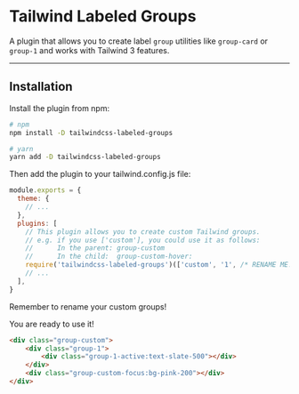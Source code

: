 # Tailwind Labeled Groups

A plugin that allows you to create label `group` utilities like `group-card` or `group-1` and works with Tailwind 3 features.

---


## Installation

Install the plugin from npm:

```bash
# npm
npm install -D tailwindcss-labeled-groups
```

```bash
# yarn
yarn add -D tailwindcss-labeled-groups
```

Then add the plugin to your tailwind.config.js file:

```js
module.exports = {
  theme: {
    // ...
  },
  plugins: [
    // This plugin allows you to create custom Tailwind groups.
    // e.g. if you use ['custom'], you could use it as follows:
    //      In the parent: group-custom
    //      In the child:  group-custom-hover:
    require('tailwindcss-labeled-groups')(['custom', '1', /* RENAME ME! */ ])
    // ...
  ],
}
```

Remember to rename your custom groups!

You are ready to use it!

```html
<div class="group-custom">
    <div class="group-1">
        <div class="group-1-active:text-slate-500"></div>
    </div>
    <div class="group-custom-focus:bg-pink-200"></div>
</div>
```

